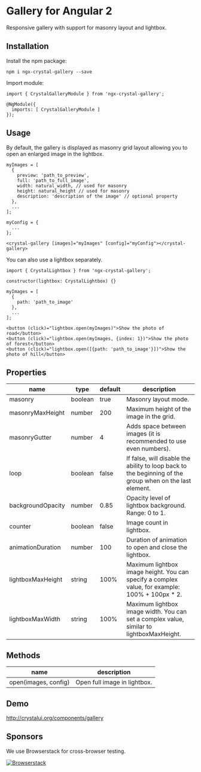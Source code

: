 # Gallery for Angular 2

Responsive gallery with support for masonry layout and lightbox.

## Installation

Install the npm package:

    npm i ngx-crystal-gallery --save
        
Import module:

	import { CrystalGalleryModule } from 'ngx-crystal-gallery';

	@NgModule({
	  imports: [ CrystalGalleryModule ]
	});

## Usage
By default, the gallery is displayed as masonry grid layout allowing you to open an enlarged image in the lightbox.

	myImages = [
	  {
	    preview: 'path_to_preview',
	    full: 'path_to_full_image',
	    width: natural_width, // used for masonry
	    height: natural_height // used for masonry
	    description: 'description of the image' // optional property
	  },
	  ...
	];

	myConfig = {
	  ...
	};

	<crystal-gallery [images]="myImages" [config]="myConfig"></crystal-gallery>

You can also use a lightbox separately.

	import { CrystalLightbox } from 'ngx-crystal-gallery';

	constructor(lightbox: CrystalLightbox) {}

	myImages = [
	  {
	    path: 'path_to_image'
	  },
	  ...
	];

	<button (click)="lightbox.open(myImages)">Show the photo of road</button>
	<button (click)="lightbox.open(myImages, {index: 1})">Show the photo of forest</button>
	<button (click)="lightbox.open([{path: 'path_to_image'}])">Show the photo of hill</button>

## Properties

| name             | type           | default            | description                            |
|------------------|----------------|--------------------|----------------------------------------|
| masonry          | boolean        | true               | Masonry layout mode.                   |
| masonryMaxHeight | number         | 200                | Maximum height of the image in the grid. |
| masonryGutter    | number         | 4                  | Adds space between images (it is recommended to use even numbers). |
| loop             | boolean        | false              | If false, will disable the ability to loop back to the beginning of the group when on the last element. |
| backgroundOpacity | number         | 0.85               | Opacity level of lightbox background. Range: 0 to 1. |
| counter          | boolean        | false              | Image count in lightbox.               |
| animationDuration | number        | 100                | Duration of animation to open and close the lightbox. |
| lightboxMaxHeight | string        | 100%               | Maximum lightbox image height. You can specify a complex value, for example: 100% + 100px * 2. |
| lightboxMaxWidth  | string        | 100%               | Maximum lightbox image width. You can set a complex value, similar to lightboxMaxHeight. |

## Methods

| name                 | description                              |
|----------------------|------------------------------------------|
| open(images, config) | Open full image in lightbox.             |

## Demo
http://crystalui.org/components/gallery

## Sponsors

We use Browserstack for cross-browser testing.

[![Browserstack](http://crystalui.org/assets/img/browserstack-logo.png)](http://browserstack.com/)
